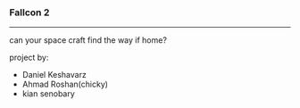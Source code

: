 ### Fallcon 2
***
can your space craft find the way if home?  

project by:
- Daniel Keshavarz    
- Ahmad Roshan(chicky)  
- kian senobary